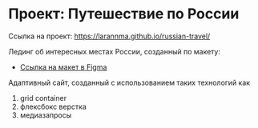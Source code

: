 # Проект: Путешествие по России

Ссылка на проект:
https://larannma.github.io/russian-travel/

Лединг об интересных местах России, созданный по макету:
* [Ссылка на макет в Figma](https://www.figma.com/file/5S2WSbEFL6awjVWJ0NWL8Q/Sprint-3_-Russia-_-desktop-mobile?node-id=28503%3A0)

Адаптивный сайт, созданный с использованием таких технологий как
1) grid container
2) флексбокс верстка
3) медиазапросы

